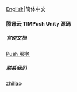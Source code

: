 [English](./README.md)|简体中文

#### 腾讯云 TIMPush Unity 源码



##### 官网文档

[Push 服务](https://cloud.tencent.com/document/product/269/100621)


##### 联系我们

[zhiliao](https://zhiliao.qq.com/)
